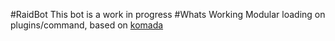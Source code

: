 #RaidBot
This bot is a work in progress
#Whats Working
Modular loading on plugins/command, based on [komada](https://github.com/eslachance/komada)
